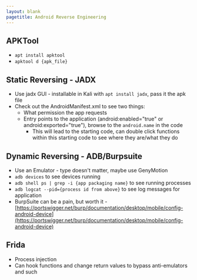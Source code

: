 ```yaml
---
layout: blank
pagetitle: Android Reverse Engineering
---
```


## APKTool
- `apt install apktool`
- `apktool d {apk_file}`

## Static Reversing - JADX
- Use jadx GUI - installable in Kali with `apt install jadx`, pass it the apk file
- Check out the AndroidManifest.xml to see two things:
    - What permission the app requests
    - Entry points to the application (android:enabled="true" or android:exported="true"), browse to the `android.name` in the code
        - This will lead to the starting code, can double click functions within this starting code to see where they are/what they do

## Dynamic Reversing - ADB/Burpsuite
- Use an Emulator - type doesn't matter, maybe use GenyMotion
- `adb devices` to see devices running
- `adb shell ps | grep -i {app packaging name}` to see running processes
- `adb logcat --pid={process id from above}` to see log messages for application
- BurpSuite can be a pain, but worth it - [https://portswigger.net/burp/documentation/desktop/mobile/config-android-device](https://portswigger.net/burp/documentation/desktop/mobile/config-android-device)

## Frida
- Process injection
- Can hook functions and change return values to bypass anti-emulators and such